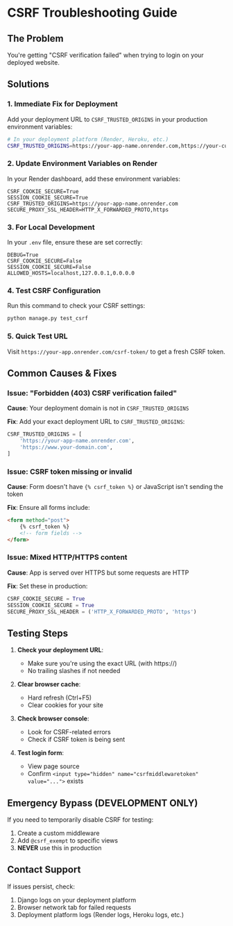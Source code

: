 # CSRF Troubleshooting Guide

## The Problem
You're getting "CSRF verification failed" when trying to login on your deployed website.

## Solutions

### 1. **Immediate Fix for Deployment**

Add your deployment URL to `CSRF_TRUSTED_ORIGINS` in your production environment variables:

```bash
# In your deployment platform (Render, Heroku, etc.)
CSRF_TRUSTED_ORIGINS=https://your-app-name.onrender.com,https://your-custom-domain.com
```

### 2. **Update Environment Variables on Render**

In your Render dashboard, add these environment variables:

```
CSRF_COOKIE_SECURE=True
SESSION_COOKIE_SECURE=True
CSRF_TRUSTED_ORIGINS=https://your-app-name.onrender.com
SECURE_PROXY_SSL_HEADER=HTTP_X_FORWARDED_PROTO,https
```

### 3. **For Local Development**

In your `.env` file, ensure these are set correctly:

```
DEBUG=True
CSRF_COOKIE_SECURE=False
SESSION_COOKIE_SECURE=False
ALLOWED_HOSTS=localhost,127.0.0.1,0.0.0.0
```

### 4. **Test CSRF Configuration**

Run this command to check your CSRF settings:

```bash
python manage.py test_csrf
```

### 5. **Quick Test URL**

Visit `https://your-app.onrender.com/csrf-token/` to get a fresh CSRF token.

## Common Causes & Fixes

### Issue: "Forbidden (403) CSRF verification failed"

**Cause**: Your deployment domain is not in `CSRF_TRUSTED_ORIGINS`

**Fix**: Add your exact deployment URL to `CSRF_TRUSTED_ORIGINS`:
```python
CSRF_TRUSTED_ORIGINS = [
    'https://your-app-name.onrender.com',
    'https://www.your-domain.com',
]
```

### Issue: CSRF token missing or invalid

**Cause**: Form doesn't have `{% csrf_token %}` or JavaScript isn't sending the token

**Fix**: Ensure all forms include:
```html
<form method="post">
    {% csrf_token %}
    <!-- form fields -->
</form>
```

### Issue: Mixed HTTP/HTTPS content

**Cause**: App is served over HTTPS but some requests are HTTP

**Fix**: Set these in production:
```python
CSRF_COOKIE_SECURE = True
SESSION_COOKIE_SECURE = True
SECURE_PROXY_SSL_HEADER = ('HTTP_X_FORWARDED_PROTO', 'https')
```

## Testing Steps

1. **Check your deployment URL**:
   - Make sure you're using the exact URL (with https://)
   - No trailing slashes if not needed

2. **Clear browser cache**:
   - Hard refresh (Ctrl+F5)
   - Clear cookies for your site

3. **Check browser console**:
   - Look for CSRF-related errors
   - Check if CSRF token is being sent

4. **Test login form**:
   - View page source
   - Confirm `<input type="hidden" name="csrfmiddlewaretoken" value="...">` exists

## Emergency Bypass (DEVELOPMENT ONLY)

If you need to temporarily disable CSRF for testing:

1. Create a custom middleware
2. Add `@csrf_exempt` to specific views
3. **NEVER** use this in production

## Contact Support

If issues persist, check:
1. Django logs on your deployment platform
2. Browser network tab for failed requests
3. Deployment platform logs (Render logs, Heroku logs, etc.)
